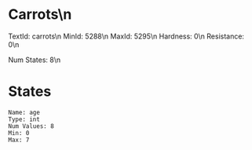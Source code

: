 # Carrots\n
TextId: carrots\n
MinId: 5288\n
MaxId: 5295\n
Hardness: 0\n
Resistance: 0\n

Num States: 8\n
# States
```
Name: age
Type: int
Num Values: 8
Min: 0
Max: 7
```